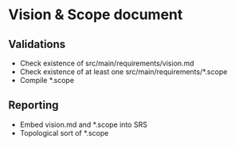 # Vision & Scope document

## Validations

- Check existence of src/main/requirements/vision.md
- Check existence of at least one src/main/requirements/*.scope
- Compile *.scope

## Reporting

- Embed vision.md and *.scope into SRS
- Topological sort of *.scope
